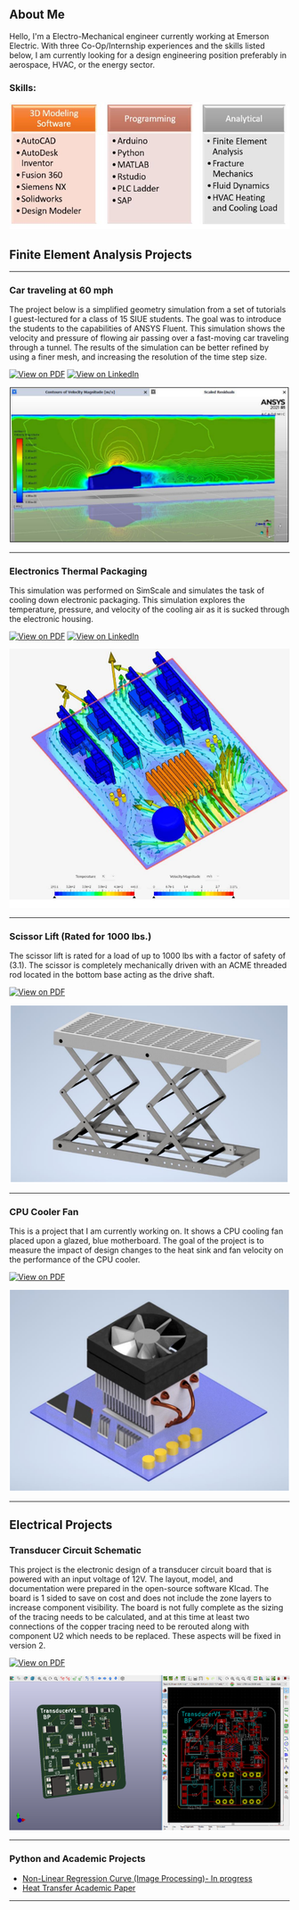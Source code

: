 ## About Me
Hello, I'm a Electro-Mechanical engineer currently working at Emerson Electric. With three Co-Op/Internship experiences and the skills listed below, I am currently looking for a design engineering position preferably in aerospace, HVAC, or the energy sector. 
  
### Skills:
<img src="images/Portfolio.JPG?raw=true"/>

## Finite Element Analysis Projects 

---
### Car traveling at 60 mph

The project below is a simplified geometry simulation from a set of tutorials I guest-lectured for a class of 15 SIUE students. The goal was to introduce the students to the capabilities of ANSYS Fluent. This simulation shows the velocity and pressure of flowing air passing over a fast-moving car traveling through a tunnel. The results of the simulation can be better refined by using a finer mesh, and increasing the resolution of the time step size.

[![View on PDF](https://img.shields.io/badge/PDF-View%20on%20PDF-red?logo=adobeacrobatreader)](https://drive.google.com/file/d/1Fzx4AJVe6fO_IPcrdiTyfVlS1Ypc37ML/view?usp=sharing)
[![View on LinkedIn](https://img.shields.io/badge/LinkedIn-View%20on%20LinkedIn-blue?logo=linkedin)](https://www.linkedin.com/feed/update/urn:li:activity:6825057852160323584/)

[<img src="images/Car.PNG?raw=true"/>](https://drive.google.com/file/d/1Fzx4AJVe6fO_IPcrdiTyfVlS1Ypc37ML/view?usp=sharing)

---
### Electronics Thermal Packaging
This simulation was performed on SimScale and simulates the task of cooling down electronic packaging. This simulation explores the temperature, pressure, and velocity of the cooling air as it is sucked through the electronic housing. 

[![View on PDF](https://img.shields.io/badge/PDF-View%20the%20PDF-red?logo=adobeacrobatreader)](https://drive.google.com/file/d/1qsR3Hr7JQdfkgQKPuhR6l455oDkG6NIJ/view?usp=sharing)
[![View on LinkedIn](https://img.shields.io/badge/LinkedIn-View%20on%20LinkedIn-blue?logo=linkedin)](https://www.linkedin.com/feed/update/urn:li:activity:6753712703367364608/)

[<img src="images/Electronics Packaging.PNG?raw=true"/>](https://drive.google.com/file/d/1qsR3Hr7JQdfkgQKPuhR6l455oDkG6NIJ/view?usp=sharing)

---
### Scissor Lift (Rated for 1000 lbs.) 
The scissor lift is rated for a load of up to 1000 lbs with a factor of safety of (3.1). The scissor is completely mechanically driven with an ACME threaded rod located in the bottom base acting as the drive shaft. 

 [![View on PDF](https://img.shields.io/badge/PDF-View%20the%20PDF-red?logo=adobeacrobatreader)](https://drive.google.com/file/d/1Duco9fMs7Wpnjsu8rnqm6ejIYriSyaGO/view?usp=sharing)
 
[<img src="images/Scissor Lift.PNG?raw=true"/>](https://drive.google.com/file/d/1Duco9fMs7Wpnjsu8rnqm6ejIYriSyaGO/view?usp=sharing)


---
### CPU Cooler Fan
This is a project that I am currently working on. It shows a CPU cooling fan placed upon a glazed, blue motherboard. The goal of the project is to measure the impact of design changes to the heat sink and fan velocity on the performance of the CPU cooler. 

[![View on PDF](https://img.shields.io/badge/PDF-View%20the%20PDF-red?logo=adobeacrobatreader)](https://drive.google.com/file/d/12g1G60X1QUEj5pxTTzW1FPXYJF_fBRv_/view?usp=sharing)

[<img src="images/CPU Cooler.PNG?raw=true"/>](https://drive.google.com/file/d/12g1G60X1QUEj5pxTTzW1FPXYJF_fBRv_/view?usp=sharing)

---
## Electrical Projects
### Transducer Circuit Schematic 
This project is the electronic design of a transducer circuit board that is powered with an input voltage of 12V. The layout, model, and documentation were prepared in the open-source software KIcad. The board is 1 sided to save on cost and does not include the zone layers to increase component visibility. The board is not fully complete as the sizing of the tracing needs to be calculated, and at this time at least two connections of the copper tracing need to be rerouted along with component U2 which needs to be replaced. These aspects will be fixed in version 2. 

[![View on PDF](https://img.shields.io/badge/PDF-View%20the%20PDF-red?logo=adobeacrobatreader)](https://drive.google.com/file/d/1YYIVtQIxOaQVfo13JA7aB4Ks7FzixwJs/view?usp=sharing)

[<img src="images/KICAD circuit.PNG?raw=true"/>](https://drive.google.com/file/d/1YYIVtQIxOaQVfo13JA7aB4Ks7FzixwJs/view?usp=sharing)

---

### Python and Academic Projects

- [Non-Linear Regression Curve (Image Processing)- In progress](https://"")
- [Heat Transfer Academic Paper](https://drive.google.com/file/d/1kSZb9xcIM951G7CS3pPrVH0SFVpKjo5a/view?usp=sharing)


---





<!-- Remove above link if you don't want to attibute -->
